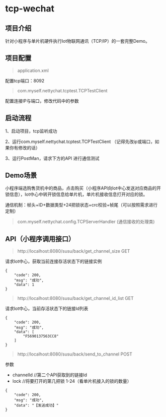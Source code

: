 # tcp-wechat

## 项目介绍

针对小程序与单片机硬件执行Iot物联网通讯（TCP/IP）的一套完整Demo。

## 项目配置

> application.xml 

配置tcp端口：8092

> com.myself.nettychat.tcptest.TCPTestClient

配置连接IP与端口，修改代码中的参数

## 启动流程

1、启动项目，tcp监听成功

2、运行com.myself.nettychat.tcptest.TCPTestClient （记得先改ip或端口，如果你有修改的话）

3、运行PostMan，请求下方的API 进行通信测试

## Demo场景

小程序端选购售货机中的商品，点击购买（小程序API向Iot中心发送对应商品的开锁信息），Iot中心中转开锁信息给单片机，单片机接收信息打开对应的锁。

通信机制：帧头+ID+数据类型+24把锁状态+crc校验+帧尾（可以按照需求进行定制）

> com.myself.nettychat.config.TCPServerHandler (通信接收的处理类)


## API（小程序调用接口）

> http://localhost:8080/susu/back/get_channel_size  GET

请求Iot中心，获取当前连接存活状态下的链接实例

```
{
    "code": 200,
    "msg": "成功",
    "data": 1
}
```

> http://localhost:8080/susu/back/get_channel_id_list  GET

请求Iot中心，当前存活状态下的链接Id列表

```
{
    "code": 200,
    "msg": "成功",
    "data": [
        "F5690137563CC8"
    ]
}
```

> http://localhost:8080/susu/back/send_to_channel  POST

参数
* channelId //第二个API获取到的链接Id 
* lock //将要打开的第几把锁   1-24（看单片机接入的锁的数量）

```
{
    "code": 200,
    "msg": "成功",
    "data": "【发送成功】"
}
```

